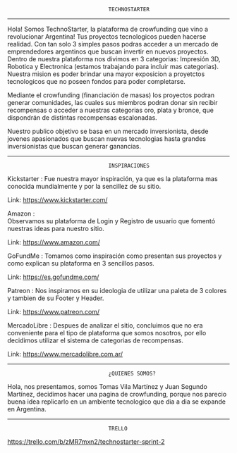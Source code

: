                                     TECHNOSTARTER
------------------------------------------------------------------------------------------------

Hola! Somos TechnoStarter, la plataforma de crowfunding que vino a revolucionar Argentina! Tus proyectos tecnologicos pueden hacerse realidad. Con tan solo 3 simples pasos podras acceder a un mercado de emprendedores argentinos que buscan invertir en nuevos proyectos. Dentro de nuestra plataforma nos divimos en 3 categorias: Impresión 3D, Robotica y Electronica (estamos trabajando para incluir mas categorias). Nuestra mision es poder brindar una mayor exposicion a proyetctos tecnologicos que no poseen fondos para poder completarse.

Mediante el crowfunding (financiación de masas) los proyectos podran generar comunidades, las cuales sus miembros podran donar sin recibir recompensas o acceder a nuestras categorias oro, plata y bronce, que dispondrán de distintas recompensas escalonadas.

Nuestro publico objetivo se basa en un mercado inversionista, desde jovenes apasionados que buscan nuevas tecnologias hasta grandes inversionistas que buscan generar ganancias.

------------------------------------------------------------------------------------------------
                                    INSPIRACIONES

Kickstarter :
Fue nuestra mayor inspiración, ya que es la plataforma mas conocida mundialmente y por la sencillez de su sitio.

Link: https://www.kickstarter.com/

Amazon :  
Observamos su plataforma de Login y Registro de usuario que fomentó nuestras ideas para nuestro sitio.

Link: https://www.amazon.com/

GoFundMe :
Tomamos como inspiración como presentan sus proyectos y como explican su plataforma en 3 sencillos pasos.

Link: https://es.gofundme.com/

Patreon :
Nos inspiramos en su ideologia de utilizar una paleta de 3 colores y tambien de su Footer y Header.

Link: https://www.patreon.com/

MercadoLibre :
Despues de analizar el sitio, concluimos que no era conveniente para el tipo de plataforma que somos nosotros, por ello decidimos utilizar el sistema de categorias de recompensas.

Link: https://www.mercadolibre.com.ar/

------------------------------------------------------------------------------------------------
                                    ¿QUIENES SOMOS?

Hola, nos presentamos, somos Tomas Vila Martínez y Juan Segundo Martínez, decidimos hacer una pagina de crowfunding, porque nos parecio buena idea replicarlo en un ambiente tecnologico que dia a dia se expande en Argentina.

------------------------------------------------------------------------------------------------
                                    TRELLO

https://trello.com/b/zMR7mxn2/technostarter-sprint-2